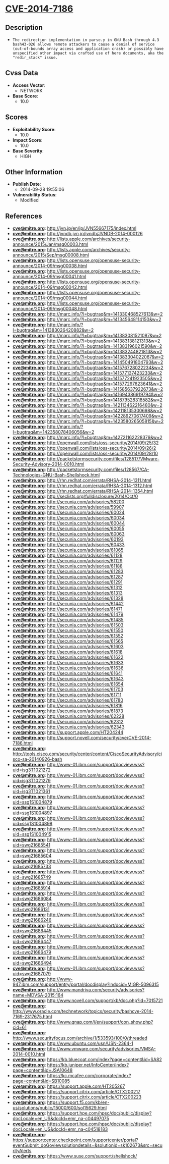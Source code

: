 
# [CVE-2014-7186](https://cve.mitre.org/cgi-bin/cvename.cgi?name=CVE-2014-7186)

## Description

- `The redirection implementation in parse.y in GNU Bash through 4.3 bash43-026 allows remote attackers to cause a denial of service (out-of-bounds array access and application crash) or possibly have unspecified other impact via crafted use of here documents, aka the "redir_stack" issue.`

## Cvss Data

- **Access Vector**:
  - NETWORK
- **Base Score**:
  - 10.0

## Scores

- **Exploitability Score**:
  - 10.0
- **Impact Score**:
  - 10.0
- **Base Severity**:
  - HIGH

## Other Information

- **Publish Date**:
  - 2014-09-28 19:55:06
- **Vulnerability Status**:
  - Modified

## References

- **cve@mitre.org**: http://jvn.jp/en/jp/JVN55667175/index.html
- **cve@mitre.org**: http://jvndb.jvn.jp/jvndb/JVNDB-2014-000126
- **cve@mitre.org**: http://lists.apple.com/archives/security-announce/2015/Jan/msg00003.html
- **cve@mitre.org**: http://lists.apple.com/archives/security-announce/2015/Sep/msg00008.html
- **cve@mitre.org**: http://lists.opensuse.org/opensuse-security-announce/2014-09/msg00038.html
- **cve@mitre.org**: http://lists.opensuse.org/opensuse-security-announce/2014-09/msg00041.html
- **cve@mitre.org**: http://lists.opensuse.org/opensuse-security-announce/2014-09/msg00042.html
- **cve@mitre.org**: http://lists.opensuse.org/opensuse-security-announce/2014-09/msg00044.html
- **cve@mitre.org**: http://lists.opensuse.org/opensuse-security-announce/2014-09/msg00048.html
- **cve@mitre.org**: http://marc.info/?l=bugtraq&m=141330468527613&w=2
- **cve@mitre.org**: http://marc.info/?l=bugtraq&m=141345648114150&w=2
- **cve@mitre.org**: http://marc.info/?l=bugtraq&m=141383026420882&w=2
- **cve@mitre.org**: http://marc.info/?l=bugtraq&m=141383081521087&w=2
- **cve@mitre.org**: http://marc.info/?l=bugtraq&m=141383138121313&w=2
- **cve@mitre.org**: http://marc.info/?l=bugtraq&m=141383196021590&w=2
- **cve@mitre.org**: http://marc.info/?l=bugtraq&m=141383244821813&w=2
- **cve@mitre.org**: http://marc.info/?l=bugtraq&m=141383304022067&w=2
- **cve@mitre.org**: http://marc.info/?l=bugtraq&m=141450491804793&w=2
- **cve@mitre.org**: http://marc.info/?l=bugtraq&m=141576728022234&w=2
- **cve@mitre.org**: http://marc.info/?l=bugtraq&m=141577137423233&w=2
- **cve@mitre.org**: http://marc.info/?l=bugtraq&m=141577241923505&w=2
- **cve@mitre.org**: http://marc.info/?l=bugtraq&m=141577297623641&w=2
- **cve@mitre.org**: http://marc.info/?l=bugtraq&m=141585637922673&w=2
- **cve@mitre.org**: http://marc.info/?l=bugtraq&m=141694386919794&w=2
- **cve@mitre.org**: http://marc.info/?l=bugtraq&m=141879528318582&w=2
- **cve@mitre.org**: http://marc.info/?l=bugtraq&m=142113462216480&w=2
- **cve@mitre.org**: http://marc.info/?l=bugtraq&m=142118135300698&w=2
- **cve@mitre.org**: http://marc.info/?l=bugtraq&m=142289270617409&w=2
- **cve@mitre.org**: http://marc.info/?l=bugtraq&m=142358026505815&w=2
- **cve@mitre.org**: http://marc.info/?l=bugtraq&m=142358078406056&w=2
- **cve@mitre.org**: http://marc.info/?l=bugtraq&m=142721162228379&w=2
- **cve@mitre.org**: http://openwall.com/lists/oss-security/2014/09/25/32
- **cve@mitre.org**: http://openwall.com/lists/oss-security/2014/09/26/2
- **cve@mitre.org**: http://openwall.com/lists/oss-security/2014/09/28/10
- **cve@mitre.org**: http://packetstormsecurity.com/files/128517/VMware-Security-Advisory-2014-0010.html
- **cve@mitre.org**: http://packetstormsecurity.com/files/128567/CA-Technologies-GNU-Bash-Shellshock.html
- **cve@mitre.org**: http://rhn.redhat.com/errata/RHSA-2014-1311.html
- **cve@mitre.org**: http://rhn.redhat.com/errata/RHSA-2014-1312.html
- **cve@mitre.org**: http://rhn.redhat.com/errata/RHSA-2014-1354.html
- **cve@mitre.org**: http://seclists.org/fulldisclosure/2014/Oct/0
- **cve@mitre.org**: http://secunia.com/advisories/58200
- **cve@mitre.org**: http://secunia.com/advisories/59907
- **cve@mitre.org**: http://secunia.com/advisories/60024
- **cve@mitre.org**: http://secunia.com/advisories/60034
- **cve@mitre.org**: http://secunia.com/advisories/60044
- **cve@mitre.org**: http://secunia.com/advisories/60055
- **cve@mitre.org**: http://secunia.com/advisories/60063
- **cve@mitre.org**: http://secunia.com/advisories/60193
- **cve@mitre.org**: http://secunia.com/advisories/60433
- **cve@mitre.org**: http://secunia.com/advisories/61065
- **cve@mitre.org**: http://secunia.com/advisories/61128
- **cve@mitre.org**: http://secunia.com/advisories/61129
- **cve@mitre.org**: http://secunia.com/advisories/61188
- **cve@mitre.org**: http://secunia.com/advisories/61283
- **cve@mitre.org**: http://secunia.com/advisories/61287
- **cve@mitre.org**: http://secunia.com/advisories/61291
- **cve@mitre.org**: http://secunia.com/advisories/61312
- **cve@mitre.org**: http://secunia.com/advisories/61313
- **cve@mitre.org**: http://secunia.com/advisories/61328
- **cve@mitre.org**: http://secunia.com/advisories/61442
- **cve@mitre.org**: http://secunia.com/advisories/61471
- **cve@mitre.org**: http://secunia.com/advisories/61479
- **cve@mitre.org**: http://secunia.com/advisories/61485
- **cve@mitre.org**: http://secunia.com/advisories/61503
- **cve@mitre.org**: http://secunia.com/advisories/61550
- **cve@mitre.org**: http://secunia.com/advisories/61552
- **cve@mitre.org**: http://secunia.com/advisories/61565
- **cve@mitre.org**: http://secunia.com/advisories/61603
- **cve@mitre.org**: http://secunia.com/advisories/61618
- **cve@mitre.org**: http://secunia.com/advisories/61622
- **cve@mitre.org**: http://secunia.com/advisories/61633
- **cve@mitre.org**: http://secunia.com/advisories/61636
- **cve@mitre.org**: http://secunia.com/advisories/61641
- **cve@mitre.org**: http://secunia.com/advisories/61643
- **cve@mitre.org**: http://secunia.com/advisories/61654
- **cve@mitre.org**: http://secunia.com/advisories/61703
- **cve@mitre.org**: http://secunia.com/advisories/61711
- **cve@mitre.org**: http://secunia.com/advisories/61780
- **cve@mitre.org**: http://secunia.com/advisories/61816
- **cve@mitre.org**: http://secunia.com/advisories/61873
- **cve@mitre.org**: http://secunia.com/advisories/62228
- **cve@mitre.org**: http://secunia.com/advisories/62312
- **cve@mitre.org**: http://secunia.com/advisories/62343
- **cve@mitre.org**: http://support.apple.com/HT204244
- **cve@mitre.org**: http://support.novell.com/security/cve/CVE-2014-7186.html
- **cve@mitre.org**: http://tools.cisco.com/security/center/content/CiscoSecurityAdvisory/cisco-sa-20140926-bash
- **cve@mitre.org**: http://www-01.ibm.com/support/docview.wss?uid=isg3T1021272
- **cve@mitre.org**: http://www-01.ibm.com/support/docview.wss?uid=isg3T1021279
- **cve@mitre.org**: http://www-01.ibm.com/support/docview.wss?uid=isg3T1021361
- **cve@mitre.org**: http://www-01.ibm.com/support/docview.wss?uid=ssg1S1004879
- **cve@mitre.org**: http://www-01.ibm.com/support/docview.wss?uid=ssg1S1004897
- **cve@mitre.org**: http://www-01.ibm.com/support/docview.wss?uid=ssg1S1004898
- **cve@mitre.org**: http://www-01.ibm.com/support/docview.wss?uid=ssg1S1004915
- **cve@mitre.org**: http://www-01.ibm.com/support/docview.wss?uid=swg21685541
- **cve@mitre.org**: http://www-01.ibm.com/support/docview.wss?uid=swg21685604
- **cve@mitre.org**: http://www-01.ibm.com/support/docview.wss?uid=swg21685733
- **cve@mitre.org**: http://www-01.ibm.com/support/docview.wss?uid=swg21685749
- **cve@mitre.org**: http://www-01.ibm.com/support/docview.wss?uid=swg21685914
- **cve@mitre.org**: http://www-01.ibm.com/support/docview.wss?uid=swg21686084
- **cve@mitre.org**: http://www-01.ibm.com/support/docview.wss?uid=swg21686131
- **cve@mitre.org**: http://www-01.ibm.com/support/docview.wss?uid=swg21686246
- **cve@mitre.org**: http://www-01.ibm.com/support/docview.wss?uid=swg21686445
- **cve@mitre.org**: http://www-01.ibm.com/support/docview.wss?uid=swg21686447
- **cve@mitre.org**: http://www-01.ibm.com/support/docview.wss?uid=swg21686479
- **cve@mitre.org**: http://www-01.ibm.com/support/docview.wss?uid=swg21686494
- **cve@mitre.org**: http://www-01.ibm.com/support/docview.wss?uid=swg21687079
- **cve@mitre.org**: http://www-947.ibm.com/support/entry/portal/docdisplay?lndocid=MIGR-5096315
- **cve@mitre.org**: http://www.mandriva.com/security/advisories?name=MDVSA-2015:164
- **cve@mitre.org**: http://www.novell.com/support/kb/doc.php?id=7015721
- **cve@mitre.org**: http://www.oracle.com/technetwork/topics/security/bashcve-2014-7169-2317675.html
- **cve@mitre.org**: http://www.qnap.com/i/en/support/con_show.php?cid=61
- **cve@mitre.org**: http://www.securityfocus.com/archive/1/533593/100/0/threaded
- **cve@mitre.org**: http://www.ubuntu.com/usn/USN-2364-1
- **cve@mitre.org**: http://www.vmware.com/security/advisories/VMSA-2014-0010.html
- **cve@mitre.org**: https://kb.bluecoat.com/index?page=content&id=SA82
- **cve@mitre.org**: https://kb.juniper.net/InfoCenter/index?page=content&id=JSA10648
- **cve@mitre.org**: https://kc.mcafee.com/corporate/index?page=content&id=SB10085
- **cve@mitre.org**: https://support.apple.com/HT205267
- **cve@mitre.org**: https://support.citrix.com/article/CTX200217
- **cve@mitre.org**: https://support.citrix.com/article/CTX200223
- **cve@mitre.org**: https://support.f5.com/kb/en-us/solutions/public/15000/600/sol15629.html
- **cve@mitre.org**: https://support.hpe.com/hpsc/doc/public/display?docLocale=en_US&docId=emr_na-c04497075
- **cve@mitre.org**: https://support.hpe.com/hpsc/doc/public/display?docLocale=en_US&docId=emr_na-c04518183
- **cve@mitre.org**: https://supportcenter.checkpoint.com/supportcenter/portal?eventSubmit_doGoviewsolutiondetails=&solutionid=sk102673&src=securityAlerts
- **cve@mitre.org**: https://www.suse.com/support/shellshock/

